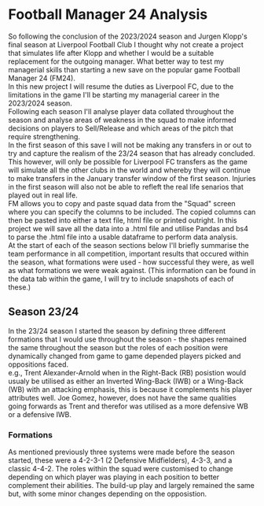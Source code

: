 # Football Manager 24 Analysis 
So following the conclusion of the 2023/2024 season and Jurgen Klopp's final season at Liverpool Football Club I thought why not create a project that simulates life after Klopp and whether I would be a suitable replacement for the outgoing manager. What better way to test my managerial skills than starting a new save on the popular game Football Manager 24 (FM24).  
In this new project I will resume the duties as Liverpool FC, due to the limitations in the game I'll be starting my managerial career in the 2023/2024 season.  
Following each season I'll analyse player data collated throughout the season and analyse areas of weakness in the squad to make informed decisions on players to Sell/Release and which areas of the pitch that require strengthening.  
In the first season of this save I will not be making any transfers in or out to try and capture the realism of the 23/24 season that has already concluded. This however, will only be possible for Liverpool FC transfers as the game will simulate all the other clubs in the world and whereby they will continue to make transfers in the January transfer window of the first season. Injuries in the first season will also not be able to refleft the real life senarios that played out in real life.  
FM allows you to copy and paste squad data from the "Squad" screen where you can specify the columns to be included. The copied columns can then be pasted into either a text file, html file or printed outright. In this project we will save all the data into a .html file and utilise Pandas and bs4 to parse the .html file into a usable dataframe to perform data analysis.  
At the start of each of the season sections below I'll briefly summarise the team performance in all competition, important results that occured within the season, what formations were used - how successful they were, as well as what formations we were weak against. (This information can be found in the data tab within the game, I will try to include snapshots of each of these.)  
## Season 23/24
In the 23/24 season I started the season by defining three different formations that I would use throughout the season - the shapes remained the same throughout the season but the roles of each position were dynamically changed from game to game depended players picked and oppositions faced.  
e.g., Trent Alexander-Arnold when in the Right-Back (RB) posistion would usualy be utilised as either an Inverted Wing-Back (IWB) or a Wing-Back (WB) with an attacking emphasis, this is because it complements his player attributes well. Joe Gomez, however, does not have the same qualities going forwards as Trent and therefor was utilised as a more defensive WB or a defensive IWB.  
### Formations
As mentioned previously three systems were made before the season started, these were a 4-2-3-1 (2 Defensive Midfielders), 4-3-3, and a classic 4-4-2. The roles within the squad were customised to change depending on which player was playing in each position to better complement their abilities. The build-up play and largely remained the same but, with some minor changes depending on the opposistion.
